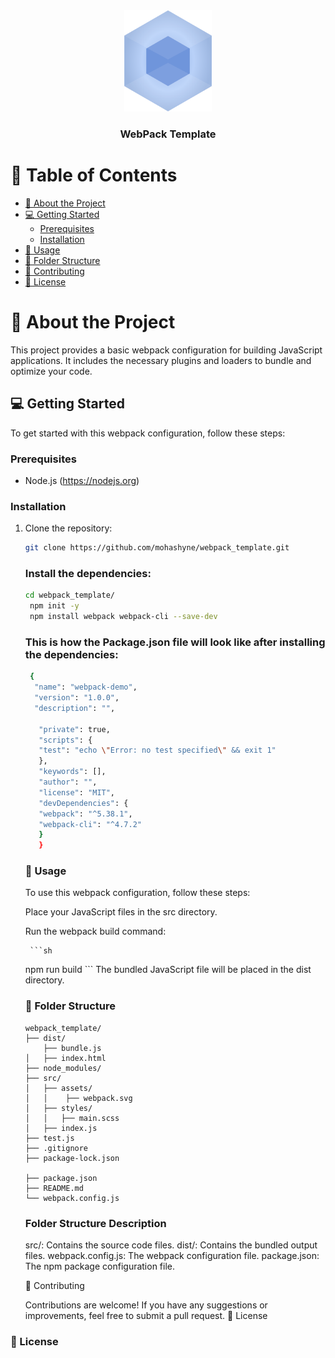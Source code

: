<div align="center">
 <img src="./src/assets/webpack.svg" alt="logo" width="140"  height="auto" />
  <h3><b>WebPack Template</b></h3>
</div>


# 📗 Table of Contents

- [📖 About the Project](#about-project)
- [💻 Getting Started](#getting-started)
    - [Prerequisites](#prerequisites)
    - [Installation](#installation)
- [🔧 Usage](#usage)
- [📁 Folder Structure](#folder-structure)
- [🤝 Contributing](#contributing)
- [📝 License](#license)

# 📖 <a name="about-project">About the Project</a>

This project provides a basic webpack configuration for building JavaScript applications. It includes the necessary plugins and loaders to bundle and optimize your code.

## 💻 Getting Started <a name="getting-started"></a>

To get started with this webpack configuration, follow these steps:

### Prerequisites

- Node.js (https://nodejs.org)

### Installation

1. Clone the repository:

   ```sh
   git clone https://github.com/mohashyne/webpack_template.git
    ```

   ### Install the dependencies:

   ```sh
   cd webpack_template/
    npm init -y
    npm install webpack webpack-cli --save-dev
    ```
    ### This is how the Package.json file will look like after installing the dependencies:
    
   ```sh
    {
     "name": "webpack-demo",
     "version": "1.0.0",
     "description": "",
  
      "private": true,
      "scripts": {
      "test": "echo \"Error: no test specified\" && exit 1"
      },
      "keywords": [],
      "author": "",
      "license": "MIT",
      "devDependencies": {
      "webpack": "^5.38.1",
      "webpack-cli": "^4.7.2"
      }
      }
    ```
   
    ### 🔧 Usage <a name="usage"></a>

     To use this webpack configuration, follow these steps:

    Place your JavaScript files in the src directory.

    Run the webpack build command:
       
        ```sh
      npm run build
        ```
    The bundled JavaScript file will be placed in the dist directory.

    ### 📁 Folder Structure <a name="folder-structure"></a>

    ```
    webpack_template/
    ├── dist/
        ├── bundle.js
    │   ├── index.html
    ├── node_modules/
    ├── src/
    │   ├── assets/
    │   │    ├── webpack.svg
    │   ├── styles/
    │   │   ├── main.scss
    │   ├── index.js
    ├── test.js
    ├── .gitignore
    ├── package-lock.json
     
    ├── package.json
    ├── README.md
    └── webpack.config.js
    ```

   ### Folder Structure Description <a name="folder-structure"></a>
    src/: Contains the source code files.
    dist/: Contains the bundled output files.
    webpack.config.js: The webpack configuration file.
    package.json: The npm package configuration file.

    🤝 Contributing <a name="contributing"></a>
    
    Contributions are welcome! If you have any suggestions or improvements, feel free to submit a pull request.
    📝 License <a name="license"></a>



  ### 📝 License <a name="license"></a>


   
